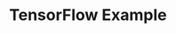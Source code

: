 ---
title: TensorFlow Example
weight: 1
variants: +flyte -serverless -byoc -selfmanaged
layout: py_example
example_file: /external/unionai-examples/v1/flyte-integrations/flytekit-plugins/onnx_plugin/onnx_plugin/tensorflow_onnx.py
---